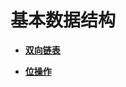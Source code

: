 # 基本数据结构<a name="ZH-CN_TOPIC_0000001078876282"></a>

-   **[双向链表](kernel-small-list-basic-link.md)**  

-   **[位操作](kernel-small-list-basic-moves.md)**  


